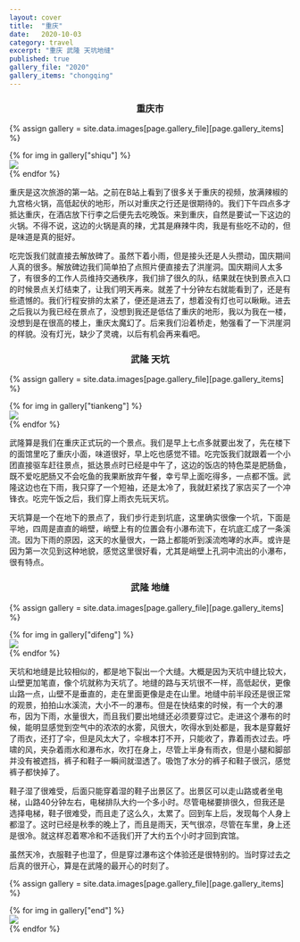 ```yaml
---
layout: cover
title:  "重庆"
date:   2020-10-03
category: travel
excerpt: "重庆 武隆 天坑地缝"
published: true
gallery_file: "2020"
gallery_items: "chongqing"
---
```


### <center>重庆市</center>

{% assign gallery  = site.data.images[page.gallery_file][page.gallery_items] %}
<div class="card-columns">
    {% for img in gallery["shiqu"] %}
    <div class="card">
        <img class="card-img-top" src="{{gallery['root']}}{{ img[0] }}" />
    </div>
    {% endfor %}
</div>

重庆是这次旅游的第一站。之前在B站上看到了很多关于重庆的视频，放满辣椒的九宫格火锅，高低起伏的地形，所以对重庆之行还是很期待的。我们下午四点多才抵达重庆，在酒店放下行李之后便先去吃晚饭。来到重庆，自然是要试一下这边的火锅。不得不说，这边的火锅是真的辣，尤其是麻辣牛肉，我是有些吃不动的，但是味道是真的挺好。

吃完饭我们就直接去解放碑了。虽然下着小雨，但是接头还是人头攒动，国庆期间人真的很多。解放碑边我们简单拍了点照片便直接去了洪崖洞。国庆期间人太多了，有很多的工作人员维持交通秩序，我们排了很久的队，结果就在快到景点入口的时候景点关灯结束了，让我们明天再来。就差了十分钟左右就能看到了，还是有些遗憾的。我们行程安排的太紧了，便还是进去了，想着没有灯也可以瞅瞅。进去之后我以为我已经在景点了，没想到我还是低估了重庆的地形，我以为我在一楼，没想到是在很高的楼上，重庆太魔幻了。后来我们沿着桥走，勉强看了一下洪崖洞的样貌。没有灯光，缺少了灵魂，以后有机会再来看吧。

### <center>武隆 天坑</center>

{% assign gallery  = site.data.images[page.gallery_file][page.gallery_items] %}
<div class="card-columns">
    {% for img in gallery["tiankeng"] %}
    <div class="card">
        <img class="card-img-top" src="{{gallery['root']}}{{ img[0] }}" />
    </div>
    {% endfor %}
</div>

武隆算是我们在重庆正式玩的一个景点。我们是早上七点多就要出发了，先在楼下的面馆里吃了重庆小面，味道很好，早上吃也感觉不错。吃完饭我们就跟着一个小团直接驱车赶往景点，抵达景点时已经是中午了，这边的饭店的特色菜是肥肠鱼，既不爱吃肥肠又不会吃鱼的我果断放弃午餐，幸亏早上面吃得多，一点都不饿。武隆这边也在下雨，我只穿了一个短袖，还是太冷了，我就赶紧找了家店买了一个冲锋衣。吃完午饭之后，我们穿上雨衣先玩天坑。

天坑算是一个在地下的景点了，我们步行走到坑底，这里确实很像一个坑，下面是平地，四周是直直的峭壁，峭壁上有的位置会有小瀑布流下，在坑底汇成了一条溪流。因为下雨的原因，这天的水量很大，一路上都能听到溪流咆哮的水声。或许是因为第一次见到这种地貌，感觉这里很好看，尤其是峭壁上孔洞中流出的小瀑布，很有特点。

### <center>武隆 地缝</center>

{% assign gallery  = site.data.images[page.gallery_file][page.gallery_items] %}
<div class="card-columns">
    {% for img in gallery["difeng"] %}
    <div class="card">
        <img class="card-img-top" src="{{gallery['root']}}{{ img[0] }}" />
    </div>
    {% endfor %}
</div>


天坑和地缝是比较相似的，都是地下裂出一个大缝。大概是因为天坑中缝比较大，山壁更加笔直，像个坑就称为天坑了。地缝的路与天坑很不一样，高低起伏，更像山路一点，山壁不是垂直的，走在里面更像是走在山里。地缝中前半段还是很正常的观景，拍拍山水溪流，大小不一的瀑布。但是在快结束的时候，有一个大的瀑布，因为下雨，水量很大，而且我们要出地缝还必须要穿过它。走进这个瀑布的时候，能明显感觉到空气中的浓浓的水雾，风很大，吹得水到处都是，我本是穿戴好了雨衣，还打了伞，但是风太大了，伞根本打不开，只能收了，靠着雨衣过去。呼啸的风，夹杂着雨水和瀑布水，吹打在身上，尽管上半身有雨衣，但是小腿和脚部并没有被遮挡，裤子和鞋子一瞬间就湿透了。吸饱了水分的裤子和鞋子很沉，感觉裤子都快掉了。

鞋子湿了很难受，后面只能穿着湿的鞋子出景区了。出景区可以走山路或者坐电梯，山路40分钟左右，电梯排队大约一个多小时。尽管电梯要排很久，但我还是选择电梯，鞋子很难受，而且走了这么久，太累了。回到车上后，发现每个人身上都湿了。这时已经是秋季的晚上了，而且是雨天，天气很凉，尽管在车里，身上还是很冷。就这样忍着寒冷和不适我们开了大约五个小时才回到宾馆。

虽然天冷，衣服鞋子也湿了，但是穿过瀑布这个体验还是很特别的。当时穿过去之后真的很开心，算是在武隆的最开心的时刻了。

{% assign gallery  = site.data.images[page.gallery_file][page.gallery_items] %}
<div class="card-columns">
    {% for img in gallery["end"] %}
    <div class="card">
        <img class="card-img-top" src="{{gallery['root']}}{{ img[0] }}" />
    </div>
    {% endfor %}
</div>

